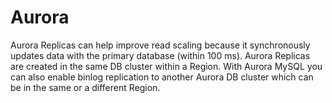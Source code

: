 
# Aurora



Aurora Replicas can help improve read scaling because it synchronously updates data with the primary database (within 100 ms). Aurora Replicas are created in the same DB cluster within a Region. With Aurora MySQL you can also enable binlog replication to another Aurora DB cluster which can be in the same or a different Region.
